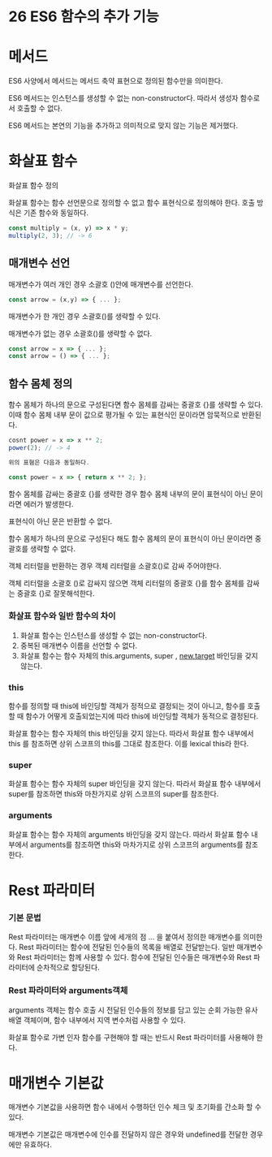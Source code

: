 # 26 ES6 함수의 추가 기능

# 메서드

ES6 사양에서 메서드는 메서드 축약 표현으로 정의된 함수만을 의미한다.

ES6 메서드는 인스턴스를 생성할 수 없는 non-constructor다. 따라서 생성자 함수로서 호출할 수 없다.

ES6 메서드는 본연의 기능을 추가하고 의미적으로 맞지 않는 기능은 제거했다.

# 화살표 함수

화살표 함수 정의

화살표 함수는 함수 선언문으로 정의할 수 없고 함수 표현식으로 정의해야 한다. 호출 방식은 기존 함수와 동일하다.

```jsx
const multiply = (x, y) => x * y;
multiply(2, 3); // -> 6
```

## 매개변수 선언

매개변수가 여러 개인 경우 소괄호 ()안에 매개변수를 선언한다.

```jsx
const arrow = (x,y) => { ... };
```

매개변수가 한 개인 경우 소괄호()를 생략할 수 있다.

매개변수가 없는 경우 소괄호()를 생략할 수 없다.

```jsx
const arrow = x => { ... };
const arrow = () => { ... };
```

## 함수 몸체 정의

함수 몸체가 하나의 문으로 구성된다면 함수 몸체를 감싸는 중괄호 {}를 생략할 수 있다. 이때 함수 몸체 내부 문이 값으로 평가될 수 있는 표현식인 문이라면 암묵적으로 반환된다.

```jsx
cosnt power = x => x ** 2;
power(2); // -> 4

위의 표혐은 다음과 동일하다.

const power = x => { return x ** 2; };
```

함수 몸체를 감싸는 중괄호 {}를 생략한 경우 함수 몸체 내부의 문이 표현식이 아닌 문이라면 에러가 발생한다.

표현식이 아닌 문은 반환할 수 없다.

함수 몸체가 하나의 문으로 구성된다 해도 함수 몸체의 문이 표현식이 아닌 문이라면 중괄호를 생략할 수 없다.

객체 리터럴을 반환하는 경우 객체 리터럴을 소괄호()로 감싸 주어야한다.

객체 리터럴을 소괄호 ()로 감싸지 않으면 객체 리터럴의 중괄호 {}를 함수 몸체를 감싸는 중괄호 {}로 잘못해석한다.

### 화살표 함수와 일반 함수의 차이

1. 화살표 함수는 인스턴스를 생성할 수 없는 non-constructor다.
2. 중복된 매개변수 이름을 선언할 수 없다.
3. 화살표 함수는 함수 자체의 this.arguments, super , [new.target](http://new.target) 바인딩을 갖지 않는다.

### this

함수를 정의할 때 this에 바인딩할 객체가 정적으로 결정되는 것이 아니고, 함수를 호출할 때 함수가 어떻게 호출되었는지에 따라 this에 바인딩할 객체가 동적으로 결정된다.

화살표 함수는 함수 자체의 this 바인딩을 갖지 않는다. 따라서 화살표 함수 내부에서 this 를 참조하면 상위 스코프의 this를 그대로 참조한다. 이를 lexical this라 한다.

### super

화살표 함수는 함수 자체의 super 바인딩을 갖지 않는다. 따라서 화살표 함수 내부에서 super를 참조하면 this와 마찬가지로 상위 스코프의 super를 참조한다.

### arguments

화살표 함수는 함수 자체의 arguments 바인딩을 갖지 않는다. 따라서 화살표 함수 내부에서 arguments를 참조하면 this와 마차가지로 상위 스코프의 arguments를 참조한다.

# Rest 파라미터

### 기본 문법

Rest 파라미터는 매개변수 이름 앞에 세개의 점 … 을 붙여서 정의한 매개변수를 의미한다. Rest 파라미터는 함수에 전달된 인수들의 목록을 배열로 전달받는다. 일반 매개변수와 Rest 파라미터는 함께 사용할 수 있다. 함수에 전달된 인수들은 매개변수와 Rest 파라미터에 순차적으로 할당된다.

### Rest 파라미터와 arguments객체

arguments 객체는 함수 호출 시 전달된 인수들의 정보를 담고 있는 순회 가능한 유사 배열 객체이며, 함수 내부에서 지역 변수처럼 사용할 수 있다.

화살표 함수로 가변 인자 함수를 구현해야 할 때는 반드시 Rest 파라미터를 사용해야 한다.

# 매개변수 기본값

매개변수 기본값을 사용하면 함수 내에서 수행하던 인수 체크 및 초기화를 간소화 할 수 있다.

매개변수 기본값은 매개변수에 인수를 전달하지 않은 경우와 undefined를 전달한 경우에만 유효하다.
